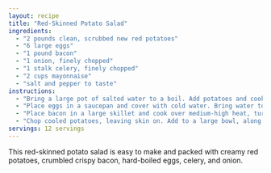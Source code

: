 ```yaml
---
layout: recipe
title: "Red-Skinned Potato Salad"
ingredients:
  - "2 pounds clean, scrubbed new red potatoes"
  - "6 large eggs"
  - "1 pound bacon"
  - "1 onion, finely chopped"
  - "1 stalk celery, finely chopped"
  - "2 cups mayonnaise"
  - "salt and pepper to taste"
instructions:
  - "Bring a large pot of salted water to a boil. Add potatoes and cook until tender but still firm, about 15 minutes. Drain and allow to cool."
  - "Place eggs in a saucepan and cover with cold water. Bring water to a boil and immediately remove from heat. Cover and let eggs stand in hot water for 10 to 12 minutes. Remove eggs from hot water; cool in ice water. Peel, then chop into small, bite-sized pieces."
  - "Place bacon in a large skillet and cook over medium-high heat, turning occasionally, until evenly browned, about 10 minutes. Drain bacon slices on paper towels, then crumble."
  - "Chop cooled potatoes, leaving skin on. Add to a large bowl, along with eggs, bacon, onion, and celery. Stir in mayonnaise, salt, and pepper. Chill in the refrigerator for 1 hour before serving."
servings: 12 servings
---
```


This red-skinned potato salad is easy to make and packed with creamy red potatoes, crumbled crispy bacon, hard-boiled eggs, celery, and onion.


